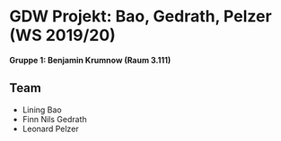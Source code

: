 # GDW Projekt: Bao, Gedrath, Pelzer (WS 2019/20)

**Gruppe 1: Benjamin Krumnow (Raum 3.111)**

## Team
- Lining Bao
- Finn Nils Gedrath
- Leonard Pelzer
